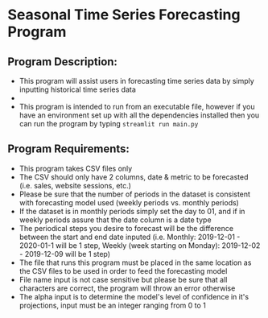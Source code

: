 # Seasonal Time Series Forecasting Program

## Program Description:
 - This program will assist users in forecasting time series data by simply inputting historical time series data
 - 
 - This program is intended to run from an executable file, however if you have an environment set up with all the dependencies installed then you can run the program by typing ```streamlit run main.py```

## Program Requirements:

 - This program takes CSV files only
 - The CSV should only have 2 columns, date & metric to be forecasted (i.e. sales, website sessions, etc.)
 - Please be sure that the number of periods in the dataset is consistent with forecasting model used (weekly periods vs. monthly periods)
 - If the dataset is in monthly periods simply set the day to 01, and if in weekly periods assure that the date column is a date type
 - The periodical steps you desire to forecast will be the difference between the start and end date inputed (i.e. Monthly: 2019-12-01 - 2020-01-1 will be 1 step, Weekly (week starting on Monday): 2019-12-02 - 2019-12-09 will be 1 step)
 - The file that runs this program must be placed in the same location as the CSV files to be used in order to feed the forecasting model
 - File name input is not case sensitive but please be sure that all characters are correct, the program will throw an error otherwise
 - The alpha input is to determine the model's level of confidence in it's projections, input must be an integer ranging from 0 to 1
